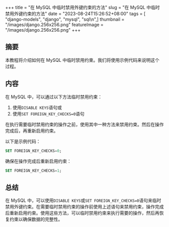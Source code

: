 +++
title = "在 MySQL 中临时禁用外键约束的方法"
slug = "在 MySQL 中临时禁用外键约束的方法"
date = "2023-08-24T15:26:52+08:00"
tags = [ "django-models", "django", "mysql", "sql\n",]
thumbnail = "/images/django.256x256.png"
featureImage = "/images/django.256x256.png"
+++


## 摘要

本教程将介绍如何在 MySQL 中临时禁用约束。我们将使用示例代码来说明这个过程。

## 内容

在 MySQL 中，可以通过以下方法临时禁用约束：

1. 使用`DISABLE KEYS`语句或
2. 使用`SET FOREIGN_KEY_CHECKS=0`语句

在执行需要临时禁用约束的操作之前，使用其中一种方法来禁用约束。然后在操作完成后，再重新启用约束。

以下是示例代码：

```sql
SET FOREIGN_KEY_CHECKS=0;
```

确保在操作完成后重新启用约束：

```sql
SET FOREIGN_KEY_CHECKS=1;
```

## 总结

在 MySQL 中，可以使用`DISABLE KEYS`或`SET FOREIGN_KEY_CHECKS=0`语句来临时禁用外键约束。在需要临时禁用约束的操作前使用上述语句来禁用约束，操作完成后重新启用约束。使用这些方法，可以临时禁用约束来执行需要的操作，然后再恢复约束以确保数据的完整性。

